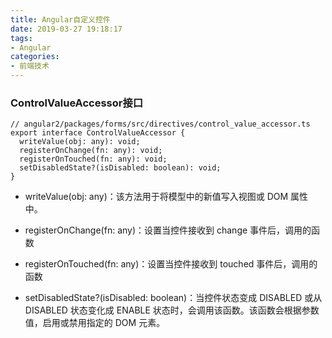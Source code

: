 ```yaml
---
title: Angular自定义控件
date: 2019-03-27 19:18:17
tags: 
- Angular
categories: 
- 前端技术
---
```

### ControlValueAccessor接口
```
// angular2/packages/forms/src/directives/control_value_accessor.ts 
export interface ControlValueAccessor {
  writeValue(obj: any): void;
  registerOnChange(fn: any): void;
  registerOnTouched(fn: any): void;
  setDisabledState?(isDisabled: boolean): void;
}
```
*   writeValue(obj: any)：该方法用于将模型中的新值写入视图或 DOM 属性中。

*   registerOnChange(fn: any)：设置当控件接收到 change 事件后，调用的函数
*   registerOnTouched(fn: any)：设置当控件接收到 touched 事件后，调用的函数
*   setDisabledState?(isDisabled: boolean)：当控件状态变成 DISABLED 或从 DISABLED 状态变化成 ENABLE 状态时，会调用该函数。该函数会根据参数值，启用或禁用指定的 DOM 元素。